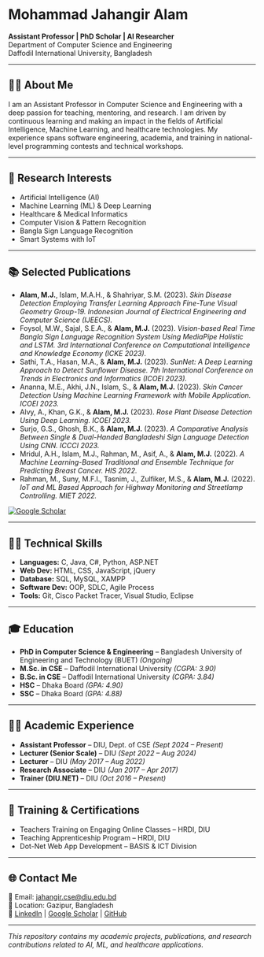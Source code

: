 # Mohammad Jahangir Alam  
**Assistant Professor | PhD Scholar | AI Researcher**  
Department of Computer Science and Engineering  
Daffodil International University, Bangladesh  

---

## 👨‍🏫 About Me
I am an Assistant Professor in Computer Science and Engineering with a deep passion for teaching, mentoring, and research. I am driven by continuous learning and making an impact in the fields of Artificial Intelligence, Machine Learning, and healthcare technologies. My experience spans software engineering, academia, and training in national-level programming contests and technical workshops.

---

## 🧠 Research Interests
- Artificial Intelligence (AI)  
- Machine Learning (ML) & Deep Learning  
- Healthcare & Medical Informatics  
- Computer Vision & Pattern Recognition  
- Bangla Sign Language Recognition  
- Smart Systems with IoT

---

## 📚 Selected Publications
- **Alam, M.J.**, Islam, M.A.H., & Shahriyar, S.M. (2023). *Skin Disease Detection Employing Transfer Learning Approach Fine-Tune Visual Geometry Group-19.* *Indonesian Journal of Electrical Engineering and Computer Science (IJEECS).*  
- Foysol, M.W., Sajal, S.E.A., & **Alam, M.J.** (2023). *Vision-based Real Time Bangla Sign Language Recognition System Using MediaPipe Holistic and LSTM.* *3rd International Conference on Computational Intelligence and Knowledge Economy (ICKE 2023).*  
- Sathi, T.A., Hasan, M.A., & **Alam, M.J.** (2023). *SunNet: A Deep Learning Approach to Detect Sunflower Disease.* *7th International Conference on Trends in Electronics and Informatics (ICOEI 2023).*  
- Ananna, M.E., Akhi, J.N., Islam, S., & **Alam, M.J.** (2023). *Skin Cancer Detection Using Machine Learning Framework with Mobile Application.* *ICOEI 2023.*  
- Alvy, A., Khan, G.K., & **Alam, M.J.** (2023). *Rose Plant Disease Detection Using Deep Learning.* *ICOEI 2023.*  
- Surjo, G.S., Ghosh, B.K., & **Alam, M.J.** (2023). *A Comparative Analysis Between Single & Dual-Handed Bangladeshi Sign Language Detection Using CNN.* *ICCCI 2023.*  
- Mridul, A.H., Islam, M.J., Rahman, M., Asif, A., & **Alam, M.J.** (2022). *A Machine Learning-Based Traditional and Ensemble Technique for Predicting Breast Cancer.* *HIS 2022.*  
- Rahman, M., Suny, M.F.I., Tasnim, J., Zulfiker, M.S., & **Alam, M.J.** (2022). *IoT and ML Based Approach for Highway Monitoring and Streetlamp Controlling.* *MIET 2022.*  

[![Google Scholar](https://img.shields.io/badge/Google%20Scholar-100000?style=flat&logo=Google-Scholar&logoColor=white&labelColor=4285F4)](https://scholar.google.com/citations?user=HRQKy-AAAAAJ&hl=en)

---

## 👨‍💻 Technical Skills
- **Languages:** C, Java, C#, Python, ASP.NET  
- **Web Dev:** HTML, CSS, JavaScript, jQuery  
- **Database:** SQL, MySQL, XAMPP  
- **Software Dev:** OOP, SDLC, Agile Process  
- **Tools:** Git, Cisco Packet Tracer, Visual Studio, Eclipse  

---

## 🎓 Education
- **PhD in Computer Science & Engineering** – Bangladesh University of Engineering and Technology (BUET) *(Ongoing)*  
- **M.Sc. in CSE** – Daffodil International University *(CGPA: 3.90)*  
- **B.Sc. in CSE** – Daffodil International University *(CGPA: 3.84)*  
- **HSC** – Dhaka Board *(GPA: 4.90)*  
- **SSC** – Dhaka Board *(GPA: 4.88)*  

---

## 👨‍🏫 Academic Experience
- **Assistant Professor** – DIU, Dept. of CSE *(Sept 2024 – Present)*  
- **Lecturer (Senior Scale)** – DIU *(Sept 2022 – Aug 2024)*  
- **Lecturer** – DIU *(May 2017 – Aug 2022)*  
- **Research Associate** – DIU *(Jan 2017 – Apr 2017)*  
- **Trainer (DIU.NET)** – DIU *(Oct 2016 – Present)*  

---

## 🏅 Training & Certifications
- Teachers Training on Engaging Online Classes – HRDI, DIU  
- Teaching Apprenticeship Program – HRDI, DIU  
- Dot-Net Web App Development – BASIS & ICT Division  

---

## 🌐 Contact Me
📧 Email: [jahangir.cse@diu.edu.bd](mailto:jahangir.cse@diu.edu.bd)  
📍 Location: Gazipur, Bangladesh  
🔗 [LinkedIn](https://linkedin.com/in/your-profile) | [Google Scholar](https://scholar.google.com/citations?user=HRQKy-AAAAAJ&hl=en) | [GitHub](https://github.com/your-username)

---

*This repository contains my academic projects, publications, and research contributions related to AI, ML, and healthcare applications.*

